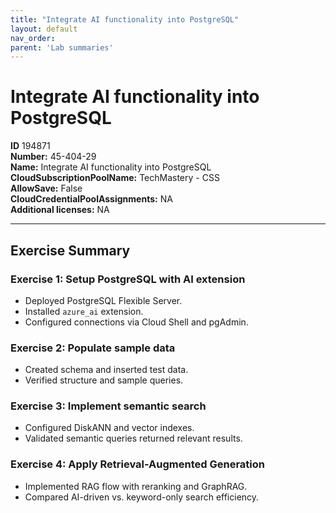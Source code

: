 ```yaml
---
title: "Integrate AI functionality into PostgreSQL"
layout: default
nav_order:
parent: 'Lab summaries'
---
```


# Integrate AI functionality into PostgreSQL

**ID** 194871  
**Number:** 45-404-29  
**Name:** Integrate AI functionality into PostgreSQL
**CloudSubscriptionPoolName:** TechMastery - CSS  
**AllowSave:** False  
**CloudCredentialPoolAssignments:** NA  
**Additional licenses:** NA  

---

## Exercise Summary

### Exercise 1: Setup PostgreSQL with AI extension
- Deployed PostgreSQL Flexible Server.  
- Installed `azure_ai` extension.  
- Configured connections via Cloud Shell and pgAdmin.  

### Exercise 2: Populate sample data
- Created schema and inserted test data.  
- Verified structure and sample queries.  

### Exercise 3: Implement semantic search
- Configured DiskANN and vector indexes.  
- Validated semantic queries returned relevant results.  

### Exercise 4: Apply Retrieval-Augmented Generation
- Implemented RAG flow with reranking and GraphRAG.  
- Compared AI-driven vs. keyword-only search efficiency.
